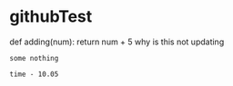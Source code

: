 # githubTest


def adding(num):
	return num + 5
	why is this not updating
	
	some nothing
	
	time - 10.05
	
